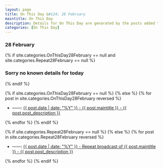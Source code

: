 ```yaml
---
layout: page
title: On This Day &#124; 28 February
maintitle: On This Day
description: Details for On This Day are genarated by the posts added to the website so the content is subject to changes/updates over time.
categories: [On This Day]
---
```


<h3>28 February</h3>

{% if site.categories.OnThisDay28February == null and site.categories.Repeat28February == null %}
  <h3>Sorry no known details for today</h3>
{% endif %}

{% if site.categories.OnThisDay28February == null %}
{% else %}
{% for post in site.categories.OnThisDay28February reversed %}
<ul>
<li> ——: <a href="{{ post.url }}">{{ post.date | date: "%Y" }} - {{ post.maintitle }} - {{ post.post_description }}</a></li>
</ul>
{% endfor %}
{% endif %}

{% if site.categories.Repeat28February == null %}
{% else %}
{% for post in site.categories.Repeat28February reversed %}
<ul>
<li> ——: <a href="{{ post.url }}">{{ post.date | date: "%Y" }} - Repeat broadcast of {{ post.maintitle }} - {{ post.post_description }}</a></li>
</ul>
{% endfor %}
{% endif %}

